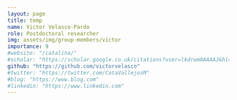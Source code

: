 ```yaml
---
layout: page
title: temp
name: Victor Velasco-Pardo
role: Postdoctoral researcher
img: assets/img/group-members/victor
importance: 9
#website: "/catalina/"
#scholar: "https://scholar.google.co.uk/citations?user=lkdrwm0AAAAJ&hl=en"
github: "https://github.com/victorvelasco"
#twitter: "https://twitter.com/CataVallejosM"
#blog: "https://www.blog.com"
#linkedin: "https://www.linkedin.com"
---
```


